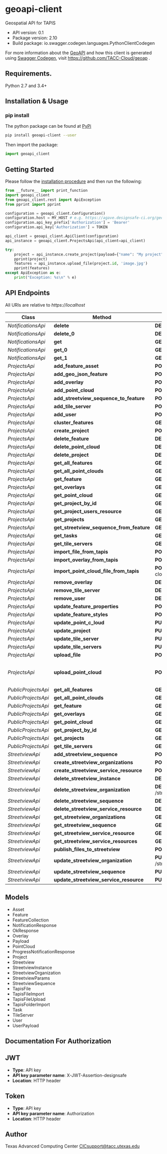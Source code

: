 # geoapi-client
Geospatial API for TAPIS


- API version: 0.1
- Package version: 2.10
- Build package: io.swagger.codegen.languages.PythonClientCodegen

For more information about the [GeoAPI](https://github.com/TACC-Cloud/geoap) and how this client is generated using [Swagger Codegen](https://github.com/swagger-api/swagger-codegen), visit https://github.com/TACC-Cloud/geoap .

## Requirements.

Python 2.7 and 3.4+

## Installation & Usage
### pip install

The python package can be found at [PyPi](https://pypi.org/project/geoapi-client/)

```sh
pip install geoapi-client --user
```

Then import the package:
```python
import geoapi_client 
```

## Getting Started

Please follow the [installation procedure](#installation--usage) and then run the following:

```python
from __future__ import print_function
import geoapi_client
from geoapi_client.rest import ApiException
from pprint import pprint

configuration = geoapi_client.Configuration()
configuration.host = MY_HOST # e.g. https://agave.designsafe-ci.org/geo/v2
configuration.api_key_prefix['Authorization'] = 'Bearer'
configuration.api_key['Authorization'] = TOKEN

api_client = geoapi_client.ApiClient(configuration)
api_instance = geoapi_client.ProjectsApi(api_client=api_client)

try:
    project = api_instance.create_project(payload={"name": "My project"})
    pprint(project)
    features = api_instance.upload_file(project.id, 'image.jpg')
    pprint(features)
except ApiException as e:
    print("Exception: %s\n" % e)
```

## API Endpoints

All URIs are relative to *https://localhost*

Class | Method | HTTP request | Description
------------ | ------------- | ------------- | -------------
*NotificationsApi* | **delete** | **DELETE** /notifications/progress | 
*NotificationsApi* | **delete_0** | **DELETE** /notifications/progress/{progressUUID} | 
*NotificationsApi* | **get** | **GET** /notifications/ | 
*NotificationsApi* | **get_0** | **GET** /notifications/progress | 
*NotificationsApi* | **get_1** | **GET** /notifications/progress/{progressUUID} | 
*ProjectsApi* | **add_feature_asset** | **POST** /projects/{projectId}/features/{featureId}/assets/ | 
*ProjectsApi* | **add_geo_json_feature** | **POST** /projects/{projectId}/features/ | 
*ProjectsApi* | **add_overlay** | **POST** /projects/{projectId}/overlays/ | 
*ProjectsApi* | **add_point_cloud** | **POST** /projects/{projectId}/point-cloud/ | 
*ProjectsApi* | **add_streetview_sequence_to_feature** | **POST** /projects/{projectId}/streetview/ | 
*ProjectsApi* | **add_tile_server** | **POST** /projects/{projectId}/tile-servers/ | 
*ProjectsApi* | **add_user** | **POST** /projects/{projectId}/users/ | 
*ProjectsApi* | **cluster_features** | **GET** /projects/{projectId}/features/cluster/{numClusters}/ | 
*ProjectsApi* | **create_project** | **POST** /projects/ | 
*ProjectsApi* | **delete_feature** | **DELETE** /projects/{projectId}/features/{featureId}/ | 
*ProjectsApi* | **delete_point_cloud** | **DELETE** /projects/{projectId}/point-cloud/{pointCloudId}/ | 
*ProjectsApi* | **delete_project** | **DELETE** /projects/{projectId}/ | 
*ProjectsApi* | **get_all_features** | **GET** /projects/{projectId}/features/ | 
*ProjectsApi* | **get_all_point_clouds** | **GET** /projects/{projectId}/point-cloud/ | 
*ProjectsApi* | **get_feature** | **GET** /projects/{projectId}/features/{featureId}/ | 
*ProjectsApi* | **get_overlays** | **GET** /projects/{projectId}/overlays/ | 
*ProjectsApi* | **get_point_cloud** | **GET** /projects/{projectId}/point-cloud/{pointCloudId}/ | 
*ProjectsApi* | **get_project_by_id** | **GET** /projects/{projectId}/ | 
*ProjectsApi* | **get_project_users_resource** | **GET** /projects/{projectId}/users/ | 
*ProjectsApi* | **get_projects** | **GET** /projects/ | 
*ProjectsApi* | **get_streetview_sequence_from_feature** | **GET** /projects/{projectId}/streetview/{featureId}/ | 
*ProjectsApi* | **get_tasks** | **GET** /projects/{projectId}/tasks/ | 
*ProjectsApi* | **get_tile_servers** | **GET** /projects/{projectId}/tile-servers/ | 
*ProjectsApi* | **import_file_from_tapis** | **POST** /projects/{projectId}/features/files/import/ | 
*ProjectsApi* | **import_overlay_from_tapis** | **POST** /projects/{projectId}/overlays/import/ | 
*ProjectsApi* | **import_point_cloud_file_from_tapis** | **POST** /projects/{projectId}/point-cloud/{pointCloudId}/import/ | 
*ProjectsApi* | **remove_overlay** | **DELETE** /projects/{projectId}/overlays/{overlayId}/ | 
*ProjectsApi* | **remove_tile_server** | **DELETE** /projects/{projectId}/tile-servers/{tileServerId}/ | 
*ProjectsApi* | **remove_user** | **DELETE** /projects/{projectId}/users/{username}/ | 
*ProjectsApi* | **update_feature_properties** | **POST** /projects/{projectId}/features/{featureId}/properties/ | 
*ProjectsApi* | **update_feature_styles** | **POST** /projects/{projectId}/features/{featureId}/styles/ | 
*ProjectsApi* | **update_point_c_loud** | **PUT** /projects/{projectId}/point-cloud/{pointCloudId}/ | 
*ProjectsApi* | **update_project** | **PUT** /projects/{projectId}/ | 
*ProjectsApi* | **update_tile_server** | **PUT** /projects/{projectId}/tile-servers/{tileServerId}/ | 
*ProjectsApi* | **update_tile_servers** | **PUT** /projects/{projectId}/tile-servers/ | 
*ProjectsApi* | **upload_file** | **POST** /projects/{projectId}/features/files/ | 
*ProjectsApi* | **upload_point_cloud** | **POST** /projects/{projectId}/point-cloud/{pointCloudId}/ | :raises InvalidCoordinateReferenceSystem: in case  file missing coordinate reference system
*PublicProjectsApi* | **get_all_features** | **GET** /public-projects/{projectId}/features/ | 
*PublicProjectsApi* | **get_all_point_clouds** | **GET** /public-projects/{projectId}/point-cloud/ | 
*PublicProjectsApi* | **get_feature** | **GET** /public-projects/{projectId}/features/{featureId}/ | 
*PublicProjectsApi* | **get_overlays** | **GET** /public-projects/{projectId}/overlays/ | 
*PublicProjectsApi* | **get_point_cloud** | **GET** /public-projects/{projectId}/point-cloud/{pointCloudId}/ | 
*PublicProjectsApi* | **get_project_by_id** | **GET** /public-projects/{projectId}/ | 
*PublicProjectsApi* | **get_projects** | **GET** /public-projects/ | 
*PublicProjectsApi* | **get_tile_servers** | **GET** /public-projects/{projectId}/tile-servers/ | 
*StreetviewApi* | **add_streetview_sequence** | **POST** /streetview/sequences/ | 
*StreetviewApi* | **create_streetview_organizations** | **POST** /streetview/services/{service}/organization/ | 
*StreetviewApi* | **create_streetview_service_resource** | **POST** /streetview/services/ | 
*StreetviewApi* | **delete_streetview_instance** | **DELETE** /streetview/instances/{instance_id}/ | 
*StreetviewApi* | **delete_streetview_organization** | **DELETE** /streetview/services/{service}/organization/{organization_id}/ | 
*StreetviewApi* | **delete_streetview_sequence** | **DELETE** /streetview/sequences/{sequence_id}/ | 
*StreetviewApi* | **delete_streetview_service_resource** | **DELETE** /streetview/services/{service}/ | 
*StreetviewApi* | **get_streetview_organizations** | **GET** /streetview/services/{service}/organization/ | 
*StreetviewApi* | **get_streetview_sequence** | **GET** /streetview/sequences/{sequence_id}/ | 
*StreetviewApi* | **get_streetview_service_resource** | **GET** /streetview/services/{service}/ | 
*StreetviewApi* | **get_streetview_service_resources** | **GET** /streetview/services/ | 
*StreetviewApi* | **publish_files_to_streetview** | **POST** /streetview/publish/ | 
*StreetviewApi* | **update_streetview_organization** | **PUT** /streetview/services/{service}/organization/{organization_id}/ | 
*StreetviewApi* | **update_streetview_sequence** | **PUT** /streetview/sequences/{sequence_id}/ | 
*StreetviewApi* | **update_streetview_service_resource** | **PUT** /streetview/services/{service}/ | 


## Models

 - Asset
 - Feature
 - FeatureCollection
 - NotificationResponse
 - OkResponse
 - Overlay
 - Payload
 - PointCloud
 - ProgressNotificationResponse
 - Project
 - Streetview
 - StreetviewInstance
 - StreetviewOrganization
 - StreetviewParams
 - StreetviewSequence
 - TapisFile
 - TapisFileImport
 - TapisFileUpload
 - TapisFolderImport
 - Task
 - TileServer
 - User
 - UserPayload


## Documentation For Authorization


## JWT

- **Type**: API key
- **API key parameter name**: X-JWT-Assertion-designsafe
- **Location**: HTTP header

## Token

- **Type**: API key
- **API key parameter name**: Authorization
- **Location**: HTTP header


## Author

Texas Advanced Computing Center
CICsupport@tacc.utexas.edu
